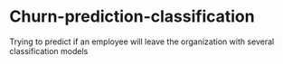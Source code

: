 # Churn-prediction-classification
Trying to predict if an employee will leave the organization with several classification models
